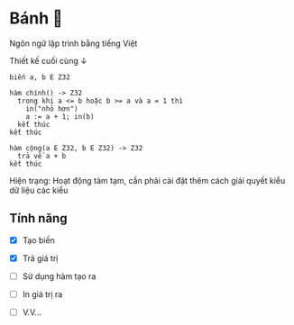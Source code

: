 # Bánh 🥖

Ngôn ngữ lập trình bằng tiếng Việt

Thiết kế cuối cùng ↓

```banh
biến a, b E Z32

hàm chính() -> Z32
  trong khi a <= b hoặc b >= a và a = 1 thì
    in("nhỏ hơn")
    a := a + 1; in(b)
  kết thúc
kết thúc

hàm cộng(a E Z32, b E Z32) -> Z32
  trả về a + b
kết thúc
```

Hiện trạng: Hoạt động tàm tạm, cần phải cài đặt thêm cách giải quyết kiểu dữ liệu các kiểu

## Tính năng
  
- [x] Tạo biến
  
- [x] Trả giá trị
  
- [ ] Sử dụng hàm tạo ra
  
- [ ] In giá trị ra
  
- [ ] V.V...
